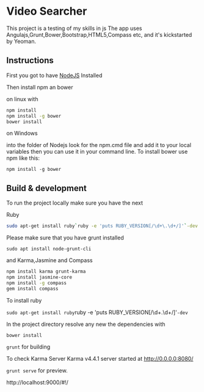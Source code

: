 # Video Searcher

This project is a testing of my skills in js
The app uses Angulajs,Grunt,Bower,Bootstrap,HTML5,Compass etc, and it's kickstarted by Yeoman.

## Instructions

First you got to have [NodeJS](http://nodejs.org/download/) Installed

Then install npm an bower

on linux with 

``` Bash
npm install
npm install -g bower
bower install
```

on Windows

into the folder of Nodejs look for the npm.cmd file and add it to your local variables
then you can use it in your command line. To install bower use npm like this:

`npm install -g bower`

## Build & development

To run the project locally make sure you have the next

Ruby

```Bash 
sudo apt-get install ruby`ruby -e 'puts RUBY_VERSION[/\d+\.\d+/]'`-dev
```

Please make sure that you have grunt installed

`sudo apt install node-grunt-cli`

and Karma,Jasmine and Compass

``` Bash
npm install karma grunt-karma
npm install jasmine-core
npm install -g compass
gem install compass
```

To install ruby

`sudo apt-get install ruby`ruby -e 'puts RUBY_VERSION[/\d+\.\d+/]'`-dev`


In the project directory resolve any new the dependencies with

`bower install`


`grunt` for building

To check Karma Server
Karma v4.4.1 server started at http://0.0.0.0:8080/


`grunt serve` for preview.

http://localhost:9000/#!/






